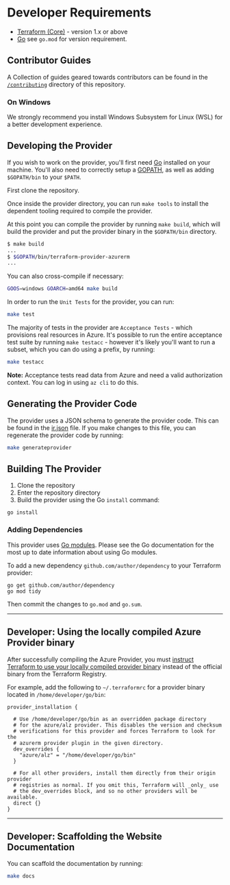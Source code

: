 # Developer Requirements

* [Terraform (Core)](https://www.terraform.io/downloads.html) - version 1.x or above
* [Go](https://golang.org/doc/install) see `go.mod` for version requirement.

## Contributor Guides

A Collection of guides geared towards contributors can be found in the [`/contributing`](https://github.com/Azure/terraform-provider-alz/tree/main/contributing) directory of this repository.

### On Windows

We strongly recommend you install Windows Subsystem for Linux (WSL) for a better development experience.

## Developing the Provider

If you wish to work on the provider, you'll first need [Go](http://www.golang.org) installed on your machine. You'll also need to correctly setup a [GOPATH](http://golang.org/doc/code.html#GOPATH), as well as adding `$GOPATH/bin` to your `$PATH`.

First clone the repository.

Once inside the provider directory, you can run `make tools` to install the dependent tooling required to compile the provider.

At this point you can compile the provider by running `make build`, which will build the provider and put the provider binary in the `$GOPATH/bin` directory.

```sh
$ make build
...
$ $GOPATH/bin/terraform-provider-azurerm
...
```

You can also cross-compile if necessary:

```sh
GOOS=windows GOARCH=amd64 make build
```

In order to run the `Unit Tests` for the provider, you can run:

```sh
make test
```

The majority of tests in the provider are `Acceptance Tests` - which provisions real resources in Azure. It's possible to run the entire acceptance test suite by running `make testacc` - however it's likely you'll want to run a subset, which you can do using a prefix, by running:

```sh
make testacc
```

**Note:** Acceptance tests read data from Azure and need a valid authorization context. You can log in using `az cli` to do this.

## Generating the Provider Code

The provider uses a JSON schema to generate the provider code. This can be found in the [ir.json](/internal/provider/ir.json) file. If you make changes to this file, you can regenerate the provider code by running:

```sh
make generateprovider
```

## Building The Provider

1. Clone the repository
1. Enter the repository directory
1. Build the provider using the Go `install` command:

```shell
go install
```

### Adding Dependencies

This provider uses [Go modules](https://github.com/golang/go/wiki/Modules).
Please see the Go documentation for the most up to date information about using Go modules.

To add a new dependency `github.com/author/dependency` to your Terraform provider:

```shell
go get github.com/author/dependency
go mod tidy
```

Then commit the changes to `go.mod` and `go.sum`.

---

## Developer: Using the locally compiled Azure Provider binary

After successfully compiling the Azure Provider, you must [instruct Terraform to use your locally compiled provider binary](https://www.terraform.io/docs/commands/cli-config.html#development-overrides-for-provider-developers) instead of the official binary from the Terraform Registry.

For example, add the following to `~/.terraformrc` for a provider binary located in `/home/developer/go/bin`:

```hcl
provider_installation {

  # Use /home/developer/go/bin as an overridden package directory
  # for the azure/alz provider. This disables the version and checksum
  # verifications for this provider and forces Terraform to look for the
  # azurerm provider plugin in the given directory.
  dev_overrides {
    "azure/alz" = "/home/developer/go/bin"
  }

  # For all other providers, install them directly from their origin provider
  # registries as normal. If you omit this, Terraform will _only_ use
  # the dev_overrides block, and so no other providers will be available.
  direct {}
}
```

---

## Developer: Scaffolding the Website Documentation

You can scaffold the documentation by running:

```sh
make docs
```
